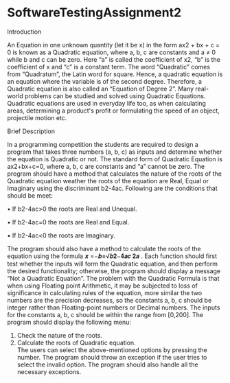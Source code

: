 # SoftwareTestingAssignment2
Introduction

An Equation in one unknown quantity (let it be x) in the form ax2 + bx + c = 0 is known as a Quadratic equation, where a, b, c are constants and a ≠ 0 while b and c can be zero. Here “a” is called the coefficient of x2, “b” is the coefficient of x and “c” is a constant term. The word “Quadratic” comes from “Quadratum”, the Latin word for square. Hence, a quadratic equation is an equation where the variable is of the second degree. Therefore, a Quadratic equation is also called an “Equation of Degree 2”. Many real-world problems can be studied and solved using Quadratic Equations. Quadratic equations are used in everyday life too, as when calculating areas, determining a product's profit or formulating the speed of an object, projectile motion etc.   


Brief Description 

In a programming competition the students are required to design a program that takes three numbers (a, b, c) as inputs and determine whether the equation is Quadratic or not. The standard form of Quadratic Equation is ax2+bx+c=0, where a, b, c are constants and “a” cannot be zero. The program should have a method that calculates the nature of the roots of the Quadratic equation weather the roots of the equation are Real, Equal or Imaginary using the discriminant b2-4ac. Following are the conditions that should be meet:

• If b2-4ac>0 the roots are Real and Unequal. 

• If b2-4ac=0 the roots are Real and Equal.

• If b2-4ac<0 the roots are Imaginary.  

The program should also have a method to calculate the roots of the equation using the formula 𝒙 =−𝒃±√𝒃𝟐−𝟒𝒂𝒄 𝟐𝒂 . Each function should first test whether the inputs will form the Quadratic equation, and then perform the desired functionality; otherwise, the program should display a message “Not a Quadratic Equation”. The problem with the Quadratic Formula is that when using Floating point Arithmetic, it may be subjected to loss of significance in calculating rules of the equation, more similar the two numbers are the precision decreases, so the constants a, b, c should be integer rather than Floating-point numbers or Decimal numbers. The inputs for the constants a, b, c should be within the range from [0,200]. The program should display the following menu:
1) Check the nature of the roots.
2) Calculate the roots of Quadratic equation.  
The users can select the above-mentioned options by pressing the number. The program should throw an exception if the user tries to select the invalid option. The program should also handle all the necessary exceptions.  
